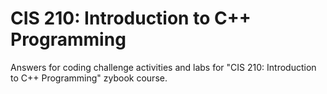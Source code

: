 # CIS 210: Introduction to C++ Programming

Answers for coding challenge activities and labs for
"CIS 210: Introduction to C++ Programming" zybook course.
